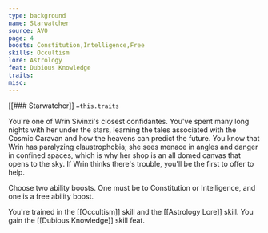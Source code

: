```yaml
---
type: background
name: Starwatcher 
source: AV0
page: 4
boosts: Constitution,Intelligence,Free
skills: Occultism
lore: Astrology
feat: Dubious Knowledge
traits: 
misc: 
---
```


[[### Starwatcher]]
`=this.traits`


You're one of Wrin Sivinxi's closest confidantes. You've spent many long nights with her under the stars, learning the tales associated with the Cosmic Caravan and how the heavens can predict the future. You know that Wrin has paralyzing claustrophobia; she sees menace in angles and danger in confined spaces, which is why her shop is an all domed canvas that opens to the sky. If Wrin thinks there's trouble, you'll be the first to offer to help.

Choose two ability boosts. One must be to Constitution or Intelligence, and one is a free ability boost.

You're trained in the [[Occultism]] skill and the [[Astrology Lore]] skill. You gain the [[Dubious Knowledge]] skill feat.

